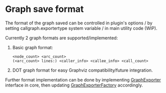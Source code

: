 # Graph save format

The format of the graph saved can be controlled in plugin's options / by setting callgraph.exportertype system variable / in main utility code (WIP).

Currently 2 graph formats are supported/implemented:
1. Basic graph format:
    ```
    <node_count> <arc_count>
    (<arc_count> lines:) <caller_info> <callee_info> <call_count>
    ```

2. DOT graph format for easy Graphviz compatibility/future integration.


Further format implementation can be done by implementing [GraphExporter](../core/src/main/java/hse/project/graph/dump/GraphExporter.java) interface in core, then updating [GraphExporterFactory](../core/src/main/java/hse/project/graph/dump/GraphExporterFactory.java) accordingly.